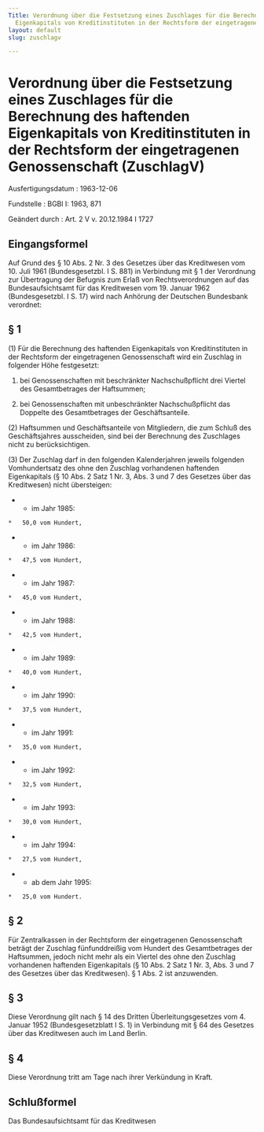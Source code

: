 ```yaml
---
Title: Verordnung über die Festsetzung eines Zuschlages für die Berechnung des haftenden
  Eigenkapitals von Kreditinstituten in der Rechtsform der eingetragenen Genossenschaft
layout: default
slug: zuschlagv

---
```


# Verordnung über die Festsetzung eines Zuschlages für die Berechnung des haftenden Eigenkapitals von Kreditinstituten in der Rechtsform der eingetragenen Genossenschaft (ZuschlagV)

Ausfertigungsdatum
:   1963-12-06

Fundstelle
:   BGBl I: 1963, 871

Geändert durch
:   Art. 2 V v. 20.12.1984 I 1727


## Eingangsformel

Auf Grund des § 10 Abs. 2 Nr. 3 des Gesetzes über das Kreditwesen vom
10\. Juli 1961 (Bundesgesetzbl. I S. 881) in Verbindung mit § 1 der
Verordnung zur Übertragung der Befugnis zum Erlaß von
Rechtsverordnungen auf das Bundesaufsichtsamt für das Kreditwesen vom
19\. Januar 1962 (Bundesgesetzbl. I S. 17) wird nach Anhörung der
Deutschen Bundesbank verordnet:


## § 1

(1) Für die Berechnung des haftenden Eigenkapitals von
Kreditinstituten in der Rechtsform der eingetragenen Genossenschaft
wird ein Zuschlag in folgender Höhe festgesetzt:

1.  bei Genossenschaften mit beschränkter Nachschußpflicht drei Viertel
    des Gesamtbetrages der Haftsummen;


2.  bei Genossenschaften mit unbeschränkter Nachschußpflicht das Doppelte
    des Gesamtbetrages der Geschäftsanteile.




(2) Haftsummen und Geschäftsanteile von Mitgliedern, die zum Schluß
des Geschäftsjahres ausscheiden, sind bei der Berechnung des
Zuschlages nicht zu berücksichtigen.

(3) Der Zuschlag darf in den folgenden Kalenderjahren jeweils
folgenden Vomhundertsatz des ohne den Zuschlag vorhandenen haftenden
Eigenkapitals (§ 10 Abs. 2 Satz 1 Nr. 3, Abs. 3 und 7 des Gesetzes
über das Kreditwesen) nicht übersteigen:

*    *   im Jahr 1985:

    *   50,0 vom Hundert,


*    *   im Jahr 1986:

    *   47,5 vom Hundert,


*    *   im Jahr 1987:

    *   45,0 vom Hundert,


*    *   im Jahr 1988:

    *   42,5 vom Hundert,


*    *   im Jahr 1989:

    *   40,0 vom Hundert,


*    *   im Jahr 1990:

    *   37,5 vom Hundert,


*    *   im Jahr 1991:

    *   35,0 vom Hundert,


*    *   im Jahr 1992:

    *   32,5 vom Hundert,


*    *   im Jahr 1993:

    *   30,0 vom Hundert,


*    *   im Jahr 1994:

    *   27,5 vom Hundert,


*    *   ab dem Jahr 1995:

    *   25,0 vom Hundert.





## § 2

Für Zentralkassen in der Rechtsform der eingetragenen Genossenschaft
beträgt der Zuschlag fünfunddreißig vom Hundert des Gesamtbetrages der
Haftsummen, jedoch nicht mehr als ein Viertel des ohne den Zuschlag
vorhandenen haftenden Eigenkapitals (§ 10 Abs. 2 Satz 1 Nr. 3, Abs. 3
und 7 des Gesetzes über das Kreditwesen). § 1 Abs. 2 ist anzuwenden.


## § 3

Diese Verordnung gilt nach § 14 des Dritten Überleitungsgesetzes vom
4\. Januar 1952 (Bundesgesetzblatt I S. 1) in Verbindung mit § 64 des
Gesetzes über das Kreditwesen auch im Land Berlin.


## § 4

Diese Verordnung tritt am Tage nach ihrer Verkündung in Kraft.


## Schlußformel

Das Bundesaufsichtsamt für das Kreditwesen

